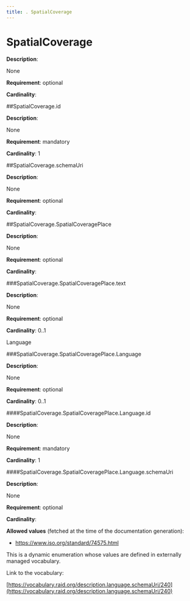```yaml
---
title: . SpatialCoverage 
---
```

# SpatialCoverage

**Description**:

None

**Requirement**:
optional



**Cardinality**:








##SpatialCoverage.id

**Description**:

None

**Requirement**:
mandatory



**Cardinality**:
1






 





##SpatialCoverage.schemaUri

**Description**:

None

**Requirement**:
optional



**Cardinality**:













 





 



##SpatialCoverage.SpatialCoveragePlace

**Description**:

None

**Requirement**:
optional



**Cardinality**:








###SpatialCoverage.SpatialCoveragePlace.text

**Description**:

None

**Requirement**:
optional



**Cardinality**:
0..1






 


Language

###SpatialCoverage.SpatialCoveragePlace.Language

**Description**:

None

**Requirement**:
optional



**Cardinality**:
0..1








####SpatialCoverage.SpatialCoveragePlace.Language.id

**Description**:

None

**Requirement**:
mandatory



**Cardinality**:
1






 





####SpatialCoverage.SpatialCoveragePlace.Language.schemaUri

**Description**:

None

**Requirement**:
optional



**Cardinality**:







**Allowed values** (fetched at the time of the documentation generation):

* https://www.iso.org/standard/74575.html


This is a dynamic enumeration whose values are defined in externally managed vocabulary. 

Link to the vocabulary:

[https://vocabulary.raid.org/description.language.schemaUri/240](https://vocabulary.raid.org/description.language.schemaUri/240)










 





 



 




 



